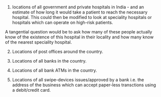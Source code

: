 1. locations of all government and private hospitals in India - and an estimate
of how long it would take a patient to reach the necessary hospital. This could
then be modified to look at speciality hospitals or hospitals which can operate
on high-risk patients.

A tangential question would be to ask how many of these people actually know of
the existence of this hospital in their locality and how many know of the nearest
speciality hospital.

2. Locations of post offices around the country.

3. Locations of all banks in the country.

4. Locations of all bank ATMs in the country.

5. Locations of all swipe-devices issues/approved by a bank i.e. the address of
the business which can accept paper-less transctions using a debit/credit card.
